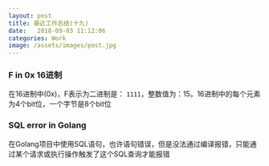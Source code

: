 ```yaml
---
layout: post
title: 最近工作总结(十九)
date:   2018-09-03 11:12:06
categories: Work
image: /assets/images/post.jpg
---
```


### F in 0x 16进制
在16进制中(0x)，F表示为二进制是： `1111`，整数值为：15。16进制中的每个元素为4个bit位，一个字节是8个bit位

### SQL error in Golang
在Golang项目中使用SQL语句，也许语句错误，但是没法通过编译报错，只能通过某个请求或执行操作触发了这个SQL查询才能报错

